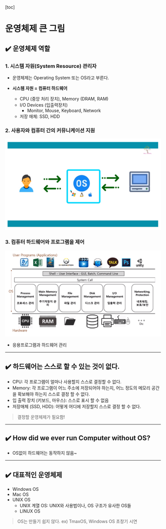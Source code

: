 [toc]

# 운영체제 큰 그림

## :heavy_check_mark: 운영체제 역할

### 1. 시스템 자원(System Resource) 관리자

- 운영체제는 Operating System 또는 OS라고 부른다.

- **시스템 자원 = 컴퓨터 하드웨어**

  - CPU (중앙 처리 장치), Memory (DRAM, RAM)
  - I/O Devices (입출력장치)
    - Monitor, Mouse, Keyboard, Network
  - 저장 매체: SSD, HDD

  

### 2. 사용자와 컴퓨터 간의 커뮤니케이션 지원

![image-20210215203532158](assets/image-20210215203532158.png)



### 3. 컴퓨터 하드웨어와 프로그램을 제어

![image-20210215203555499](assets/image-20210215203555499.png)

- 응용프로그램과 하드웨어 관리





<hr>

## :heavy_check_mark: 하드웨어는 스스로 할 수 있는 것이 없다.

- CPU: 각 프로그램이 얼마나 사용할지 스스로 결정할 수 없다.
- Memory: 각 프로그램이 어느 주소에 저장되어야 하는지, 어느 정도의 메모리 공간을 확보해야 하는지 스스로 결정 할 수 없다.
- 입 출력 장치 (키보드, 마우스):  스스로 표시 할 수 없음
- 저장매체 (SSD, HDD): 어떻게 어디에 저장할지 스스로 결정 할 수 없다. 

>결정할 운영체제가 필요함!

 



<hr>

## :heavy_check_mark: How did we ever run Computer without OS?

- OS없이 하드웨어는 동작하지 않음~





<hr>

## :heavy_check_mark: 대표적인 운영체제

- Windows OS
- Mac OS
- UNIX OS
  - UNIX 계열 OS: UNIX와 사용법이나, OS 구조가 유사한 OS들
  - LINUX OS

> OS는 만들기 쉽지 않다.  ex) TmaxOS, Windows OS 초창기 시연





































